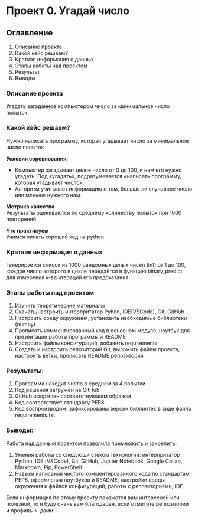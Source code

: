# Проект 0. Угадай число

## Оглавление  
1. Описание проекта  
2. Какой кейс решаем? 
3. Краткая информация о данных
4. Этапы работы над проектом
5. Результат 
6. Выводы

### Описание проекта    
Угадать загаданное компьютером число за минимальное число попыток.


### Какой кейс решаем?    
Нужно написать программу, которая угадывает число за минимальное число попыток

**Условия соревнования:**  
- Компьютер загадывает целое число от 0 до 100, и нам его нужно угадать. Под «угадать», подразумевается «написать программу, которая угадывает число».
- Алгоритм учитывает информацию о том, больше ли случайное число или меньше нужного нам.

**Метрика качества**     
Результаты оцениваются по среднему количеству попыток при 1000 повторений

**Что практикуем**     
Учимся писать хороший код на python


### Краткая информация о данных
Генерируется список из 1000 рандомных целых чисел (int) от 1 до 100, каждое число которого в цикле передаётся в функцию binary_predict для измерения к-ва итераций его предсказания 

### Этапы работы над проектом  
1. Изучить теоретические материалы
2. Скачать/настроить интерпритатор Pyhon, IDE(VSCode), Git, GitHub
3. Настроить среду окружения, установить необходимые библиотеки (numpy) 
4. Прописать комментированный код в основном модуле, ноутбук для презентации работы программы и README
5. Настроить файлы конфигураций, добавить requirements
5. Создать и настроить репозиторий Git, выложить файлы проекта, настроить ветки, прописать README репозитория


### Результаты:  
1. Программа находит число в среднем за 4 попытки
2. Код решения загружен на GitHub
3. GitHub оформлен соответствующим образом
4. Код соответствует стандарту PEP8
5. Код воспроизводим: зафиксированы версии библиотек в виде файла requirements.txt


### Выводы:  
Работа над данным проектом позволила примножить и закрепить: 
1. Умения работы со следующи стеком технологий: интерпритатор Python, IDE (VSCode), Git, GitHub, Jupiter Notebook, Google Collab, Markdown, Pip, PowerShell
2. Навыки написания чистого комментированного кода по стандартам PEP8, оформления ноутбуков и README, настройки среды окружения и файлов конфигураций, работы с репозиториями, IDE

Если информация по этому проекту покажется вам интересной или полезной, то я буду очень вам благодарен, если отметите репозиторий и профиль ⭐️-дами